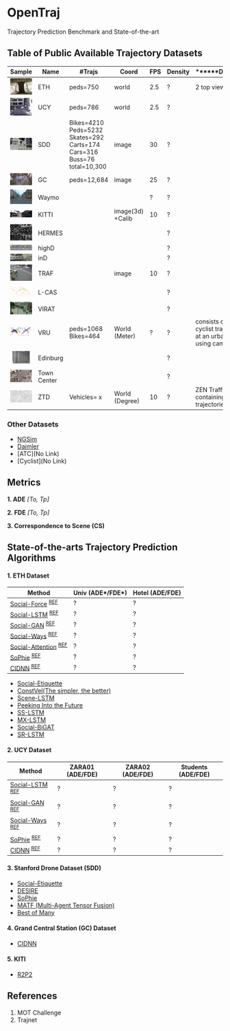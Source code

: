 # OpenTraj
Trajectory Prediction Benchmark and State-of-the-art


## Table of Public Available Trajectory Datasets

| Sample	                           | Name |	\#Trajs | Coord | FPS |	Density |	\*\*\*\*\*\*Description\*\*\*\*\*\* |	REF |
| ---------------------------------- | ---- | -------- | ----- | --- | -------- | ----- | ---- |
| ![](ETH/seq_eth/reference.png)     | ETH  | peds=750      | world | 2.5 | ?        | 2 top view scenes      | [website](http://www.vision.ee.ethz.ch/en/datasets/) [paper](https://ethz.ch/content/dam/ethz/special-interest/baug/igp/photogrammetry-remote-sensing-dam/documents/pdf/pellegrini09iccv.pdf)| 
| ![](UCY/data_zara01/reference.png) | UCY  | peds=786      | world | 2.5 | ?        |       | [website](https://graphics.cs.ucy.ac.cy/research/downloads/crowd-data) [paper](https://onlinelibrary.wiley.com/doi/full/10.1111/j.1467-8659.2007.01089.x)| 
| ![](SDD/coupa/video3/reference.jpg)| SDD  | Bikes=4210 Peds=5232 Skates=292 Carts=174 Cars=316 Buss=76 total=10,300 | image | 30 | ?        |       | [website](http://cvgl.stanford.edu/projects/uav_data) [paper](http://svl.stanford.edu/assets/papers/ECCV16social.pdf)|
| ![](GC/reference.png)              | GC   | peds=12,684   | image | 25   | ?        |       | [dropbox](https://www.dropbox.com/s/7y90xsxq0l0yv8d/cvpr2015_pedestrianWalkingPathDataset.rar) [paper](http://openaccess.thecvf.com/content_cvpr_2015/html/Yi_Understanding_Pedestrian_Behaviors_2015_CVPR_paper.html)|
| ![](Waymo/reference.jpg)          | Waymo |         |  | ? | ? |  | [website](https://waymo.com/open/) [github](https://github.com/waymo-research/waymo-open-dataset)|
| ![](KITTI/reference.jpg)          | KITTI |         | image(3d) +Calib | 10 | ? |  | [website](http://www.cvlibs.net/datasets/kitti/)|
| ![](HERMES/reference.png)  | HERMES  |       |  |  | ?        |      | [website](https://zenodo.org/record/1054017#.XdZ-d3FKi90)|
| ![](highD/reference.png)     | highD  |       |  |  | ?        |      | [website](https://www.highd-dataset.com/)|
| ![](inD/reference.png)     | inD  |       |  |  | ?        |      | [website](https://www.highd-dataset.com/)|
| ![](TRAF/reference.png)          | TRAF |         | image | 10 | ? |  | [website](https://gamma.umd.edu/researchdirections/autonomousdriving/trafdataset/) [gDrive](https://drive.google.com/drive/folders/1zKaeboslkqoLdTJbRMyQ0Y9JL3007LRr)|
| ![](L-CAS/reference.png)     | L-CAS  |       |  |  | ?        |      | [website](http://www.vision.ee.ethz.ch/en/datasets/)|
| ![](VIRAT/reference.png)     | VIRAT  |       |  |  | ?        |      | [website](http://viratdata.org/)|
| ![](VRU/reference.png) |  VRU | peds=1068 Bikes=464  | World (Meter) | ? | ? | consists of pedestrian and cyclist trajectories, recorded at an urban intersection using cameras and LiDARs | [website](https://www.th-ab.de/ueber-uns/organisation/labor/kooperative-automatisierte-verkehrssysteme/trajectory-dataset) |
| ![](Edinburg/reference.jpg)     | Edinburg  |       |  |  | ?        |      | [website](http://homepages.inf.ed.ac.uk/rbf/FORUMTRACKING/)|
| ![](Town-Center/reference.jpg)     | Town Center  |      |  |  | ?        |      | [website](https://megapixels.cc/datasets/oxford_town_centre/)|
| ![](ZTD/reference.png)          | ZTD | Vehicles= x   | World (Degree) | 10 | ? | ZEN Traffic Dataset: containing vehicle trajectories | [website](https://zen-traffic-data.net/english/outline/dataset.html)|

<!-- - [Waymo](https://waymo.com/open/)  -->
<!-- - [KITTI](http://www.cvlibs.net/datasets/kitti/) -->
<!-- - [TRAF](https://gamma.umd.edu/researchdirections/autonomousdriving/trafdataset/) -->
<!-- - [ZTD](https://zen-traffic-data.net/english/outline/dataset.html) -->
<!-- - [VRU](https://www.th-ab.de/ueber-uns/organisation/labor/kooperative-automatisierte-verkehrssysteme/trajectory-dataset) -->
<!-- - [L-CAS](https://lcas.lincoln.ac.uk/wp/research/data-sets-software/l-cas-3d-point-cloud-people-dataset/) -->
<!-- - [highD](https://www.highd-dataset.com/) -->
<!-- - [InD](https://www.highd-dataset.com/) -->

<!-- - [HERMES(Seyfried)](https://zenodo.org/record/1054017#.XdZ-d3FKi90)  -->
<!-- - [VIRAT](http://viratdata.org/)  -->
<!-- - [Edinburg](http://homepages.inf.ed.ac.uk/rbf/FORUMTRACKING/)  -->
<!-- - [Town Center](https://megapixels.cc/datasets/oxford_town_centre/) -->

### Other Datasets
- [NGSim](https://catalog.data.gov/dataset/next-generation-simulation-ngsim-vehicle-trajectories)
- [Daimler](http://www.gavrila.net/Datasets/Daimler_Pedestrian_Benchmark_D/daimler_pedestrian_benchmark_d.html)
- [ATC](No Link)
- [Cyclist](No Link)


## Metrics
**1. ADE** _[To, Tp]_

**2. FDE** _[To, Tp]_

**3. Correspondence to Scene (CS)**

## State-of-the-arts Trajectory Prediction Algorithms
#### 1. ETH Dataset
| Method	                                                    | Univ (ADE*/FDE*) |	Hotel (ADE/FDE) |
| ------------------------------------------------------------------------ | -- | -- |
| [Social-Force]() <sup>[REF]()</sup>                                      | ?  | ?  |
| [Social-LSTM]() <sup>[REF]()</sup>                                       | ?  | ?  |
| [Social-GAN](https://github.com/agrimgupta92/sgan) <sup>[REF]()</sup>    | ?  | ?  |
| [Social-Ways](https://github.com/amiryanj/socialways) <sup>[REF]()</sup> | ?  | ?  |
| [Social-Attention]() <sup>[REF]()</sup>                                  | ?  | ?  |
| [SoPhie]() <sup>[REF]()</sup>                                            | ?  | ?  |
| [CIDNN](https://github.com/svip-lab/CIDNN) <sup>[REF]()</sup>            | ?  | ?  |

<!--% Social Force => (https://ieeexplore.ieee.org/stamp/stamp.jsp?arnumber=5995468) -->
<!--% Social Attention => (https://www.ri.cmu.edu/wp-content/uploads/2018/08/main.pdf) -->

- [Social-Etiquette](https://infoscience.epfl.ch/record/230262/files/ECCV16social.pdf)
- [ConstVel(The simpler, the better)](https://arxiv.org/pdf/1903.07933)
- [Scene-LSTM](https://arxiv.org/pdf/1808.04018)
- [Peeking Into the Future](http://openaccess.thecvf.com/content_CVPR_2019/papers/Liang_Peeking_Into_the_Future_Predicting_Future_Person_Activities_and_Locations_CVPR_2019_paper.pdf)
- [SS-LSTM](https://ieeexplore.ieee.org/iel7/8345804/8354104/08354239.pdf)
- [MX-LSTM](http://openaccess.thecvf.com/content_cvpr_2018/papers/Hasan_MX-LSTM_Mixing_Tracklets_CVPR_2018_paper.pdf)
- [Social-BiGAT](http://papers.nips.cc/paper/8308-social-bigat-multimodal-trajectory-forecasting-using-bicycle-gan-and-graph-attention-networks.pdf)
- [SR-LSTM](http://openaccess.thecvf.com/content_CVPR_2019/papers/Zhang_SR-LSTM_State_Refinement_for_LSTM_Towards_Pedestrian_Trajectory_Prediction_CVPR_2019_paper.pdf)

#### 2. UCY Dataset
| Method                                              | ZARA01 (ADE/FDE) | ZARA02 (ADE/FDE) | Students (ADE/FDE) |
| ------------------------------------------------------------------------ | -- | -- | -- |
| [Social-LSTM]() <sup>[REF]()</sup>                                       | ?  | ?  | ?  |
| [Social-GAN](https://github.com/agrimgupta92/sgan) <sup>[REF]()</sup>    | ?  | ?  | ?  |
| [Social-Ways](https://github.com/amiryanj/socialways) <sup>[REF]()</sup> | ?  | ?  | ?  |
| [SoPhie]() <sup>[REF]()</sup>                                            | ?  | ?  | ?  |
| [CIDNN](https://github.com/svip-lab/CIDNN) <sup>[REF]()</sup>            | ?  | ?  | ?  |


#### 3. Stanford Drone Dataset (SDD)
- [Social-Etiquette](https://infoscience.epfl.ch/record/230262/files/ECCV16social.pdf)
- [DESIRE](http://openaccess.thecvf.com/content_cvpr_2017/papers/Lee_DESIRE_Distant_Future_CVPR_2017_paper.pdf)
- [SoPhie](http://openaccess.thecvf.com/content_CVPR_2019/papers/Sadeghian_SoPhie_An_Attentive_GAN_for_Predicting_Paths_Compliant_to_Social_CVPR_2019_paper.pdf)
- [MATF (Multi-Agent Tensor Fusion)](http://openaccess.thecvf.com/content_CVPR_2019/papers/Zhao_Multi-Agent_Tensor_Fusion_for_Contextual_Trajectory_Prediction_CVPR_2019_paper.pdf)
- [Best of Many](http://openaccess.thecvf.com/content_cvpr_2018/papers/Bhattacharyya_Accurate_and_Diverse_CVPR_2018_paper.pdf)

#### 4. Grand Central Station (GC) Dataset
- [CIDNN](http://openaccess.thecvf.com/content_cvpr_2018/papers/Xu_Encoding_Crowd_Interaction_CVPR_2018_paper.pdf)

#### 5. KITI
- [R2P2](http://openaccess.thecvf.com/content_ECCV_2018/papers/Nicholas_Rhinehart_R2P2_A_ReparameteRized_ECCV_2018_paper.pdf)

## References
1. MOT Challenge
2. Trajnet


